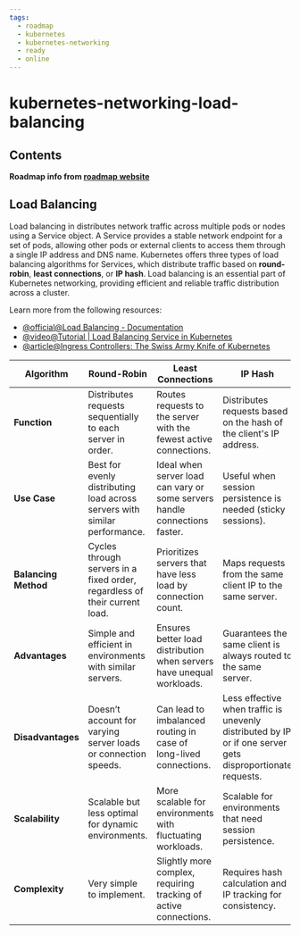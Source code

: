 ```yaml
---
tags:
  - roadmap
  - kubernetes
  - kubernetes-networking
  - ready
  - online
---
```


# kubernetes-networking-load-balancing

## Contents

__Roadmap info from [roadmap website](https://roadmap.sh/kubernetes/services-and-networking/load-balancing)__

## Load Balancing

Load balancing in distributes network traffic across multiple pods or nodes using a Service object. A Service provides a stable network endpoint for a set of pods, allowing other pods or external clients to access them through a single IP address and DNS name. Kubernetes offers three types of load balancing algorithms for Services, which distribute traffic based on __round-robin__, __least connections__, or __IP hash__. Load balancing is an essential part of Kubernetes networking, providing efficient and reliable traffic distribution across a cluster.

Learn more from the following resources:

* [@official@Load Balancing - Documentation](https://kubernetes.io/docs/concepts/services-networking/ingress/#load-balancing)
* [@video@Tutorial | Load Balancing Service in Kubernetes](https://www.youtube.com/watch?v=xCsz9IOt-fs)
* [@article@Ingress Controllers: The Swiss Army Knife of Kubernetes](https://thenewstack.io/ingress-controllers-the-swiss-army-knife-of-kubernetes/)

| Algorithm           | Round-Robin                              | Least Connections                              | IP Hash                                        |
|---------------------|------------------------------------------|------------------------------------------------|------------------------------------------------|
| __Function__        | Distributes requests sequentially to each server in order. | Routes requests to the server with the fewest active connections. | Distributes requests based on the hash of the client's IP address. |
| __Use Case__        | Best for evenly distributing load across servers with similar performance. | Ideal when server load can vary or some servers handle connections faster. | Useful when session persistence is needed (sticky sessions). |
| __Balancing Method__| Cycles through servers in a fixed order, regardless of their current load. | Prioritizes servers that have less load by connection count. | Maps requests from the same client IP to the same server. |
| __Advantages__      | Simple and efficient in environments with similar servers. | Ensures better load distribution when servers have unequal workloads. | Guarantees the same client is always routed to the same server. |
| __Disadvantages__   | Doesn’t account for varying server loads or connection speeds. | Can lead to imbalanced routing in case of long-lived connections. | Less effective when traffic is unevenly distributed by IP or if one server gets disproportionate requests. |
| __Scalability__     | Scalable but less optimal for dynamic environments. | More scalable for environments with fluctuating workloads. | Scalable for environments that need session persistence. |
| __Complexity__      | Very simple to implement.                 | Slightly more complex, requiring tracking of active connections. | Requires hash calculation and IP tracking for consistency. |
